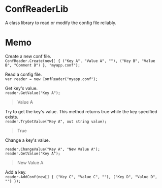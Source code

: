 # ConfReaderLib
 A class library to read or modify the config file reliably.  
  
# Memo
 Create a new conf file.  
 `ConfReader.Create(new[] { ("Key A", "Value A", ""), ("Key B", "Value B", "Comment B") }, "myapp.conf");`  
  
 Read a config file.  
 `var reader = new ConfReader("myapp.conf");`  
  
 Get key's value.  
 `reader.GetValue("Key A");`  
>Value A  
  
 Try to get the key's value. This method returns true while the key specified exists.  
 `reader.TryGetValue("Key A", out string value);`  
>True  
  
 Change a key's value.  
 ```
 reader.ChangeValue("Key A", "New Value A");  
 reader.GetValue("Key A");  
 ```
>New Value A  
  
 Add a key.  
 `reader.AddConf(new[] { ("Key C", "Value C", ""), ("Key D", "Value D", "") });`  
